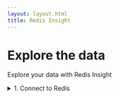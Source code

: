 ```yaml
---
layout: layout.html
title: Redis Insight
---
```



# Explore the data

Explore your data with Redis Insight


<details><summary>
1. Connect to Redis
</summary>
<br>
<details><summary> 
Using RedisInsight
</summary>

RedisInsight provides an intuitive and efficient GUI for Redis, allowing you to interact with your databases and manage your data—with built-in support for most popular Redis modules. It provides tools to analyze the memory, profile the performance of your database usage, and guide you toward better Redis usage.
To learn more about RedisInsight: https://redislabs.com/redis-enterprise/redis-insight

## Pre-requisite

Ensure that you have Docker binaries already installed in your system. Run the below command to bring up Docker container to start RedisInsight application services: 

```
$ docker run -v redisinsight:/db -p 8001:8001 redislabs/redisinsight:latest
```

When you run the above command, it will start the RedisInsight applications as shown below:

```
INFO 2020-08-01 19:10:16,255 redisinsight Application version: 1.6.3
INFO 2020-08-01 19:10:16,257 redisinsight First start detected
INFO 2020-08-01 19:10:16,343 redisinsight Created desktop-mode user.
INFO 2020-08-01 19:10:16,346 redisinsight Created installation ID: '02ba76b68cb645ab8151728a9418625c'
INFO 2020-08-01 19:10:16,349 redisinsight Application first start event sent.
INFO:redisinsight:Application first start event sent.
INFO 2020-08-01 19:10:16,351 redisinsight Created application update history entry for version 1.6.3
INFO:redisinsight:Created application update history entry for version 1.6.3
INFO 2020-08-01 19:10:16,353 redisinsight Application startup event sent.
INFO:redisinsight:Application startup event sent.
INFO 2020-08-01 19:10:16,355 redisinsight_startup Starting waitress
INFO:redisinsight_startup:Starting waitress
```

Head over to your web browser and open http://localhost:8001

Congratulations! You have successfully installed RedisInsight and now ready to inspect your Redis data, monitor health, and perform runtime server configuration with a browser-based management interface for your Redis deployment.

Once you accept EULA and click “Confirm”, you are ready to add Redis Databases as shown below:
Choose “Add Database”.

![My Image]({{ '/images/getting_started/recloud301.png' | url  }} )


Enter details like name, host(endpoint), port and password. You can skip username as of now.

![My Image]({{ '/images/getting_started/recloud302.png' | url  }} )

Click “Add Redis Database”.

![My Image]({{ '/images/getting_started/recloud303.png' | url  }} )


Click on the Box and you shall be able to see the RedisInsight dashboard for the first time.

![My Image]({{ '/images/getting_started/recloud304.png' | url  }} )

</details>

<details><summary>
- Using RedisCLI
</summary>

## Pre-requisite

Ensure that Redis CLI client software is installed by using the below command:

Run the below command to connect to Redis database


redis-cli -h <host> -p <port>


```
% redis-cli -h 192.168.43.160 
192.168.43.160:6379> info server
# Server
redis_version:6.0.1
redis_git_sha1:00000000
redis_git_dirty:0
redis_build_id:5ca5d79ba0098212
redis_mode:standalone
os:Linux 4.19.76-linuxkit x86_64
arch_bits:64
multiplexing_api:epoll
atomicvar_api:atomic-builtin
gcc_version:8.3.0
process_id:1
run_id:5d5a9ab7448d40d7b37749b6d1b2172ddea57b07
tcp_port:6379
uptime_in_seconds:6900
uptime_in_days:0
hz:10
configured_hz:10
lru_clock:5985991
executable:/data/redis-server
config_file:
```
</details>
<br>
<details><summary>
2. Import a Dataset
</summary>
</details>

